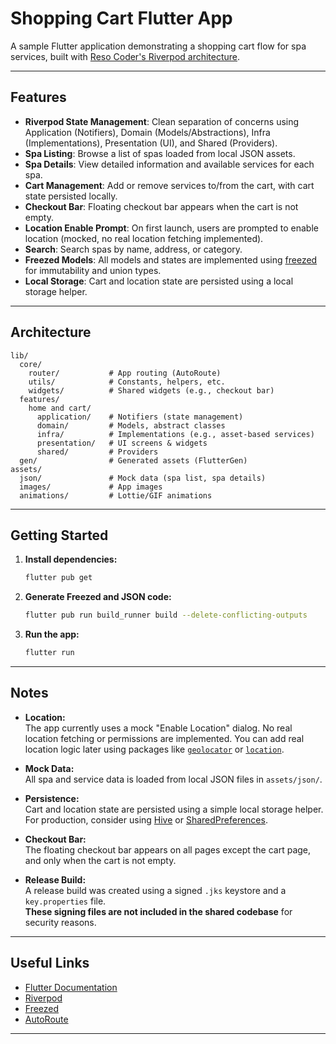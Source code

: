 # Shopping Cart Flutter App

A sample Flutter application demonstrating a shopping cart flow for spa services, built with [Reso Coder's Riverpod architecture](https://resocoder.com/2021/02/06/flutter-clean-architecture-features-structure-entity-domain-data-presentation-layer-tutorial/).

---

## Features

- **Riverpod State Management**: Clean separation of concerns using Application (Notifiers), Domain (Models/Abstractions), Infra (Implementations), Presentation (UI), and Shared (Providers).
- **Spa Listing**: Browse a list of spas loaded from local JSON assets.
- **Spa Details**: View detailed information and available services for each spa.
- **Cart Management**: Add or remove services to/from the cart, with cart state persisted locally.
- **Checkout Bar**: Floating checkout bar appears when the cart is not empty.
- **Location Enable Prompt**: On first launch, users are prompted to enable location (mocked, no real location fetching implemented).
- **Search**: Search spas by name, address, or category.
- **Freezed Models**: All models and states are implemented using [freezed](https://pub.dev/packages/freezed) for immutability and union types.
- **Local Storage**: Cart and location state are persisted using a local storage helper.

---

## Architecture

```
lib/
  core/
    router/           # App routing (AutoRoute)
    utils/            # Constants, helpers, etc.
    widgets/          # Shared widgets (e.g., checkout bar)
  features/
    home and cart/
      application/    # Notifiers (state management)
      domain/         # Models, abstract classes
      infra/          # Implementations (e.g., asset-based services)
      presentation/   # UI screens & widgets
      shared/         # Providers
  gen/                # Generated assets (FlutterGen)
assets/
  json/               # Mock data (spa list, spa details)
  images/             # App images
  animations/         # Lottie/GIF animations
```

---

## Getting Started

1. **Install dependencies:**

   ```sh
   flutter pub get
   ```

2. **Generate Freezed and JSON code:**

   ```sh
   flutter pub run build_runner build --delete-conflicting-outputs
   ```

3. **Run the app:**
   ```sh
   flutter run
   ```

---

## Notes

- **Location:**  
  The app currently uses a mock "Enable Location" dialog. No real location fetching or permissions are implemented. You can add real location logic later using packages like [`geolocator`](https://pub.dev/packages/geolocator) or [`location`](https://pub.dev/packages/location).

- **Mock Data:**  
  All spa and service data is loaded from local JSON files in `assets/json/`.

- **Persistence:**  
  Cart and location state are persisted using a simple local storage helper. For production, consider using [Hive](https://pub.dev/packages/hive) or [SharedPreferences](https://pub.dev/packages/shared_preferences).

- **Checkout Bar:**  
  The floating checkout bar appears on all pages except the cart page, and only when the cart is not empty.

- **Release Build:**  
  A release build was created using a signed `.jks` keystore and a `key.properties` file.  
  **These signing files are not included in the shared codebase** for security reasons.

---

## Useful Links

- [Flutter Documentation](https://docs.flutter.dev/)
- [Riverpod](https://riverpod.dev/)
- [Freezed](https://pub.dev/packages/freezed)
- [AutoRoute](https://pub.dev/packages/auto_route)

---

